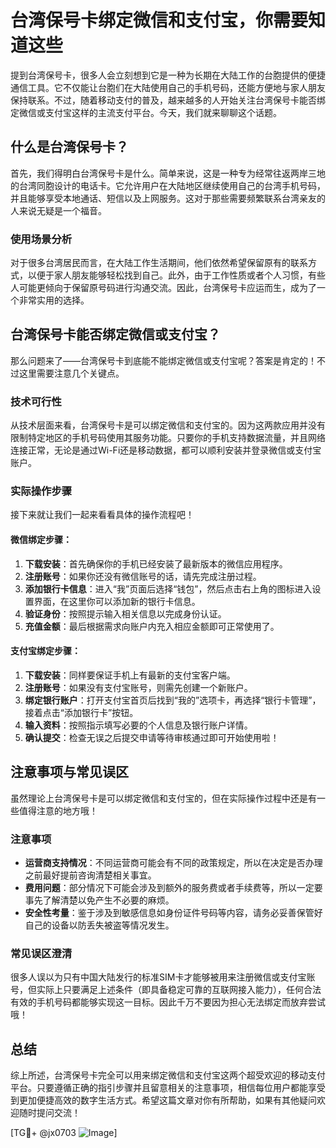 # 台湾保号卡绑定微信和支付宝，你需要知道这些

提到台湾保号卡，很多人会立刻想到它是一种为长期在大陆工作的台胞提供的便捷通信工具。它不仅能让台胞们在大陆使用自己的手机号码，还能方便地与家人朋友保持联系。不过，随着移动支付的普及，越来越多的人开始关注台湾保号卡能否绑定微信或支付宝这样的主流支付平台。今天，我们就来聊聊这个话题。

## 什么是台湾保号卡？

首先，我们得明白台湾保号卡是什么。简单来说，这是一种专为经常往返两岸三地的台湾同胞设计的电话卡。它允许用户在大陆地区继续使用自己的台湾手机号码，并且能够享受本地通话、短信以及上网服务。这对于那些需要频繁联系台湾亲友的人来说无疑是一个福音。

### 使用场景分析

对于很多台湾居民而言，在大陆工作生活期间，他们依然希望保留原有的联系方式，以便于家人朋友能够轻松找到自己。此外，由于工作性质或者个人习惯，有些人可能更倾向于保留原号码进行沟通交流。因此，台湾保号卡应运而生，成为了一个非常实用的选择。

## 台湾保号卡能否绑定微信或支付宝？

那么问题来了——台湾保号卡到底能不能绑定微信或支付宝呢？答案是肯定的！不过这里需要注意几个关键点。

### 技术可行性

从技术层面来看，台湾保号卡是可以绑定微信和支付宝的。因为这两款应用并没有限制特定地区的手机号码使用其服务功能。只要你的手机支持数据流量，并且网络连接正常，无论是通过Wi-Fi还是移动数据，都可以顺利安装并登录微信或支付宝账户。

### 实际操作步骤

接下来就让我们一起来看看具体的操作流程吧！

#### 微信绑定步骤：
1. **下载安装**：首先确保你的手机已经安装了最新版本的微信应用程序。
2. **注册账号**：如果你还没有微信账号的话，请先完成注册过程。
3. **添加银行卡信息**：进入“我”页面后选择“钱包”，然后点击右上角的图标进入设置界面，在这里你可以添加新的银行卡信息。
4. **验证身份**：按照提示输入相关信息以完成身份认证。
5. **充值金额**：最后根据需求向账户内充入相应金额即可正常使用了。

#### 支付宝绑定步骤：
1. **下载安装**：同样要保证手机上有最新的支付宝客户端。
2. **注册账号**：如果没有支付宝账号，则需先创建一个新账户。
3. **绑定银行账户**：打开支付宝首页后找到“我的”选项卡，再选择“银行卡管理”，接着点击“添加银行卡”按钮。
4. **输入资料**：按照指示填写必要的个人信息及银行账户详情。
5. **确认提交**：检查无误之后提交申请等待审核通过即可开始使用啦！

## 注意事项与常见误区

虽然理论上台湾保号卡是可以绑定微信和支付宝的，但在实际操作过程中还是有一些值得注意的地方哦！

### 注意事项
- **运营商支持情况**：不同运营商可能会有不同的政策规定，所以在决定是否办理之前最好提前咨询清楚相关事宜。
- **费用问题**：部分情况下可能会涉及到额外的服务费或者手续费等，所以一定要事先了解清楚以免产生不必要的麻烦。
- **安全性考量**：鉴于涉及到敏感信息如身份证件号码等内容，请务必妥善保管好自己的设备以防丢失被盗等情况发生。

### 常见误区澄清
很多人误以为只有中国大陆发行的标准SIM卡才能够被用来注册微信或支付宝账号，但实际上只要满足上述条件（即具备稳定可靠的互联网接入能力），任何合法有效的手机号码都能够实现这一目标。因此千万不要因为担心无法绑定而放弃尝试哦！

## 总结

综上所述，台湾保号卡完全可以用来绑定微信和支付宝这两个超受欢迎的移动支付平台。只要遵循正确的指引步骤并且留意相关的注意事项，相信每位用户都能享受到更加便捷高效的数字生活方式。希望这篇文章对你有所帮助，如果有其他疑问欢迎随时提问交流！

[TG💪+ @jx0703 ![Image](https://github.com/user-attachments/assets/dbca1d08-cadb-493c-b0ec-ad6f7a83f270)]